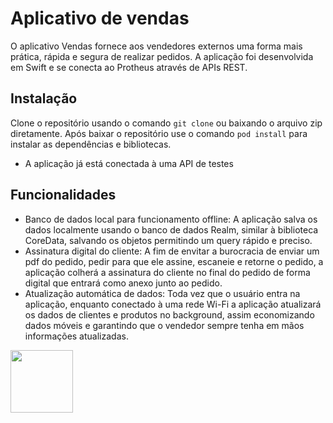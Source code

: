# Aplicativo de vendas

O aplicativo Vendas fornece aos vendedores externos uma forma mais prática, rápida e segura de realizar pedidos.
A aplicação foi desenvolvida em Swift e se conecta ao Protheus através de APIs REST.

## Instalação
Clone o repositório usando o comando
`git clone` ou baixando o arquivo zip diretamente.
Após baixar o repositório use o comando 
`pod install` para instalar as dependências e bibliotecas.

* A aplicação já está conectada à uma API de testes

## Funcionalidades
* Banco de dados local para funcionamento offline: A aplicação salva os dados localmente usando o banco de dados Realm, similar à biblioteca CoreData, salvando os objetos permitindo um query rápido e preciso.
* Assinatura digital do cliente: A fim de envitar a burocracia de enviar um pdf do pedido, pedir para que ele assine, escaneie e retorne o pedido, a aplicação colherá a assinatura do cliente no final do pedido de forma digital que entrará como anexo junto ao pedido.
* Atualização automática de dados: Toda vez que o usuário entra na aplicação, enquanto conectado à uma rede Wi-Fi a aplicação atualizará os dados de clientes e produtos no background, assim economizando dados móveis e garantindo que o vendedor sempre tenha em mãos informações atualizadas.

<img src="https://i.imgur.com/JXRY25x.png" width="100px">
